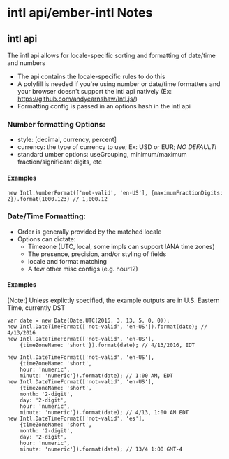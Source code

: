 # intl api/ember-intl Notes

## intl api

The intl api allows for locale-specific sorting and formatting of date/time and numbers

* The api contains the locale-specific rules to do this
* A polyfill is needed if you're using number or date/time formatters and your browser doesn't support the intl api natively (Ex: https://github.com/andyearnshaw/Intl.js/)
* Formatting config is passed in an options hash in the intl api

### Number formatting Options:
* style: [decimal, currency, percent]
* currency: the type of currency to use; Ex: USD or EUR; _*NO DEFAULT!*_
* standard umber options: useGrouping, minimum/maximum fraction/significant digits, etc

#### Examples
```
new Intl.NumberFormat(['not-valid', 'en-US'], {maximumFractionDigits: 2}).format(1000.123) // 1,000.12
```

### Date/Time Formatting:

* Order is generally provided by the matched locale
* Options can dictate:
  * Timezone (UTC, local, some impls can support IANA time zones)
  * The presence, precision, and/or styling of fields
  * locale and format matching
  * A few other misc configs (e.g. hour12)


#### Examples
[Note:] Unless explictly specified, the example outputs are in U.S. Eastern Time, currently DST
```
var date = new Date(Date.UTC(2016, 3, 13, 5, 0, 0));
new Intl.DateTimeFormat(['not-valid', 'en-US']).format(date); // 4/13/2016
new Intl.DateTimeFormat(['not-valid', 'en-US'],
    {timeZoneName: 'short'}).format(date); // 4/13/2016, EDT

new Intl.DateTimeFormat(['not-valid', 'en-US'],
    {timeZoneName: 'short',
    hour: 'numeric',
    minute: 'numeric'}).format(date); // 1:00 AM, EDT
new Intl.DateTimeFormat(['not-valid', 'en-US'],
    {timeZoneName: 'short',
    month: '2-digit',
    day: '2-digit',
    hour: 'numeric',
    minute: 'numeric'}).format(date); // 4/13, 1:00 AM EDT
new Intl.DateTimeFormat(['not-valid', 'es'],
    {timeZoneName: 'short',
    month: '2-digit',
    day: '2-digit',
    hour: 'numeric',
    minute: 'numeric'}).format(date); // 13/4 1:00 GMT-4
```
